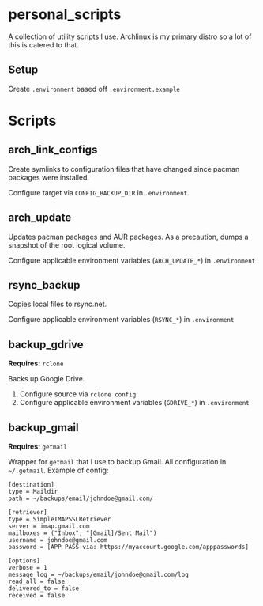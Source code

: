 # personal_scripts

A collection of utility scripts I use. Archlinux is my primary distro so a lot of this is catered to that.

## Setup
Create `.environment` based off `.environment.example`

# Scripts

## arch_link_configs
Create symlinks to configuration files that have changed since pacman packages were installed.

Configure target via `CONFIG_BACKUP_DIR` in `.environment`.

## arch_update
Updates pacman packages and AUR packages. As a precaution, dumps a snapshot of the root logical volume.

Configure applicable environment variables (`ARCH_UPDATE_*`) in `.environment`

## rsync_backup
Copies local files to rsync.net.

Configure applicable environment variables (`RSYNC_*`) in `.environment`

## backup_gdrive
**Requires:** `rclone`

Backs up Google Drive.

1. Configure source via `rclone config`
2. Configure applicable environment variables (`GDRIVE_*`) in `.environment`

## backup_gmail
**Requires:** `getmail`

Wrapper for `getmail` that I use to backup Gmail. All configuration in `~/.getmail`. Example of config:

```
[destination]
type = Maildir
path = ~/backups/email/johndoe@gmail.com/

[retriever]
type = SimpleIMAPSSLRetriever
server = imap.gmail.com
mailboxes = ("Inbox", "[Gmail]/Sent Mail")
username = johndoe@gmail.com
password = [APP PASS via: https://myaccount.google.com/apppasswords]

[options]
verbose = 1
message_log = ~/backups/email/johndoe@gmail.com/log
read_all = false
delivered_to = false
received = false
```


